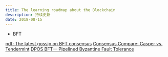 ```yaml
---
title: The learning roadmap about the Blockchain
description: 持续更新
date: 2018-08-15
---
```


* BFT

[pdf: The latest gossip on BFT consensus](https://arxiv.org/pdf/1807.04938.pdf)
[Consensus Compare: Casper vs. Tendermint](https://blog.cosmos.network/consensus-compare-casper-vs-tendermint-6df154ad56ae)
[DPOS BFT— Pipelined Byzantine Fault Tolerance](https://medium.com/eosio/dpos-bft-pipelined-byzantine-fault-tolerance-8a0634a270ba)

